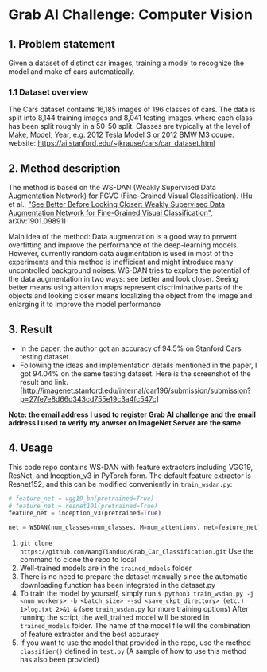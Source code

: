 # Grab AI Challenge: Computer Vision

## 1. Problem statement
Given a dataset of distinct car images, training a model to recognize the model and make of cars automatically.

### 1.1 Dataset overview
The Cars dataset contains 16,185 images of 196 classes of cars. The data is split into 8,144 training images and 8,041 testing images, where each class has been split roughly in a 50-50 split. Classes are typically at the level of Make, Model, Year, e.g. 2012 Tesla Model S or 2012 BMW M3 coupe.
website: https://ai.stanford.edu/~jkrause/cars/car_dataset.html

## 2. Method description
The method is based on the WS-DAN (Weakly Supervised Data Augmentation Network) for FGVC (Fine-Grained Visual Classification). (Hu et al., ["See Better Before Looking Closer: Weakly Supervised Data Augmentation
Network for Fine-Grained Visual Classification"](https://arxiv.org/abs/1901.09891v2), arXiv:1901.09891)

Main idea of the method: Data augmentation is a good way to prevent overfitting and improve the performance of the deep-learning models. However, currently random data augmentation is used in most of the experiments and this method is inefficient and might introduce many uncontrolled background noises. WS-DAN tries to explore the potential of the data augmentation in two ways: see better and look closer. Seeing better means using attention maps represent discriminative parts of the objects and looking closer means localizing the object from the image and enlarging it to improve the model performance

## 3. Result
- In the paper, the author got an accuracy of 94.5% on Stanford Cars testing dataset.
- Following the ideas and implementation details mentioned in the paper, I got 94.04% on the same testing dataset. Here is the screenshot of the result and link. [http://imagenet.stanford.edu/internal/car196/submission/submission?p=27fe7e8d66d343cd755e19c3a4fc547c]

**Note: the email address I used to register Grab AI challenge and the email address I used to verify my anwser on ImageNet Server are the same**

## 4. Usage
This code repo contains WS-DAN with feature extractors including VGG19, ResNet, and Inception_v3 in PyTorch form. The default feature extractor is Resnet152, and this can be modified conveniently in ```train_wsdan.py```: 

```python
# feature_net = vgg19_bn(pretrained=True)
# feature_net = resnet101(pretrained=True)
feature_net = inception_v3(pretrained=True)

net = WSDAN(num_classes=num_classes, M=num_attentions, net=feature_net)
```

1. ``` git clone https://github.com/WangTianduo/Grab_Car_Classification.git ``` Use the command to clone the repo to local
2. Well-trained models are in the ```trained_mdoels``` folder
3. There is no need to prepare the dataset manually since the automatic downloading function has been integrated in the dataset.py
4. To train the model by yourself, simply run 
```$ python3 train_wsdan.py -j <num_workers> -b <batch_size> --sd <save_ckpt_directory> (etc.) 1>log.txt 2>&1 &``` (see ```train_wsdan.py``` for more training options) 
After running the script, the well_trained model will be stored in 	```trained_models``` folder. The name of the model file will the combination of feature extractor and the best accuracy
5. If you want to use the model that provided in the repo, use the method ```classifier()``` defined in ```test.py``` (A sample of how to use this method has also been provided)
